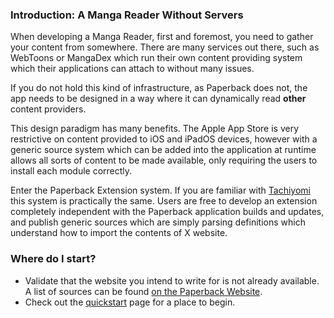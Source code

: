 ### Introduction: A Manga Reader Without Servers

When developing a Manga Reader, first and foremost, you need to gather your content from somewhere. There are many
services out there, such as WebToons or MangaDex which run their own content providing system which their applications
can attach to without many issues.

If you do not hold this kind of infrastructure, as Paperback does not, the app needs to be designed in a way where it
can dynamically read **other** content providers.

This design paradigm has many benefits. The Apple App Store is very restrictive on content provided to iOS and iPadOS
devices, however with a generic source system which can be added into the application at runtime allows all sorts of
content to be made available, only requiring the users to install each module correctly.

Enter the Paperback Extension system. If you are familiar with [Tachiyomi](https://tachiyomi.org) this system is
practically the same. Users are free to develop an extension completely independent with the Paperback application
builds and updates, and publish generic sources which are simply parsing definitions which understand how to import the
contents of X website.

### Where do I start?

* Validate that the website you intend to write for is not already available. A list of sources can be
  found [on the Paperback Website](../adding-repos/#known-repositories).
* Check out the [quickstart](cheerio-quickstart/) page for a place to begin.
